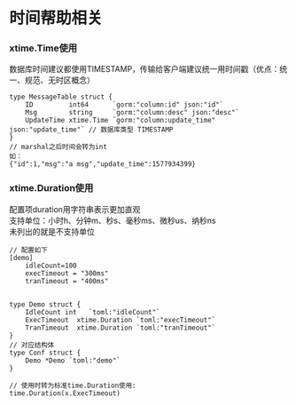 # 时间帮助相关
### xtime.Time使用 
数据库时间建议都使用TIMESTAMP，传输给客户端建议统一用时间戳（优点：统一、规范、无时区概念）
 
```text
type MessageTable struct {
	ID         int64      `gorm:"column:id" json:"id"`
	Msg        string     `gorm:"column:desc" json:"desc"`
	UpdateTime xtime.Time `gorm:"column:update_time" json:"update_time"` // 数据库类型 TIMESTAMP
}
// marshal之后时间会转为int
如：
{"id":1,"msg":"a msg","update_time":1577934399}

```

### xtime.Duration使用
配置项duration用字符串表示更加直观    
支持单位：小时h、分钟m、秒s、毫秒ms、微秒us、纳秒ns  
未列出的就是不支持单位  
```text
// 配置如下
[demo]
    idleCount=100
    execTimeout = "300ms"
    tranTimeout = "400ms"


type Demo struct {
    IdleCount int   `toml:"idleCount"`
    ExecTimeout  xtime.Duration `toml:"execTimeout"`
    TranTimeout  xtime.Duration `toml:"tranTimeout"`
}
// 对应结构体
type Conf struct {
    Demo *Demo `toml:"demo"`
}

// 使用时转为标准time.Duration使用:
time.Duration(x.ExecTimeout)

```